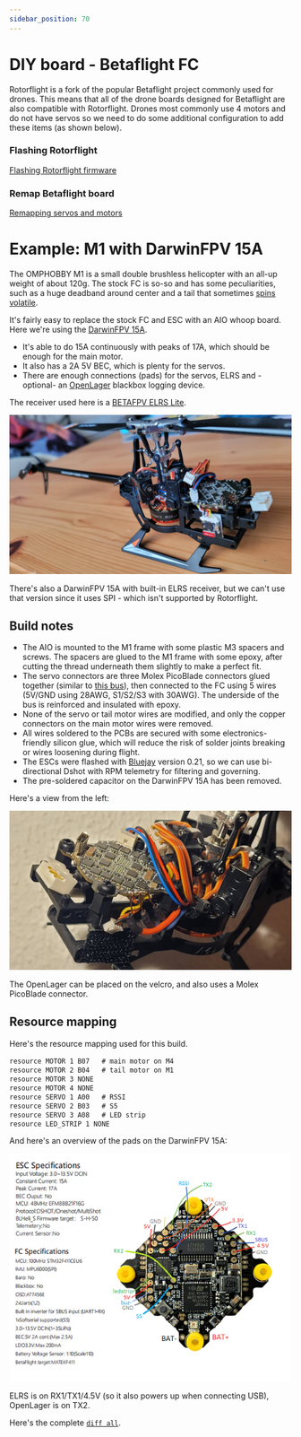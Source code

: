 ```yaml
---
sidebar_position: 70
---
```


# DIY board - Betaflight FC

Rotorflight is a fork of the popular Betaflight project commonly used for drones. This means that all of the drone boards designed for Betaflight are also compatible with Rotorflight. Drones most commonly use 4 motors and do not have servos so we need to do some additional configuration to add these items (as shown below).

### Flashing Rotorflight


[Flashing Rotorflight firmware](../setup/flashing-the-firmware.mdx)

### Remap Betaflight board

[Remapping servos and motors](../setup/remapping.mdx)

# Example: M1 with DarwinFPV 15A

The OMPHOBBY M1 is a small double brushless helicopter with an all-up weight of about 120g. The stock FC is so-so and has some peculiarities, such as a huge deadband around center and a tail that sometimes [spins volatile](https://www.youtube.com/watch?v=q4H1CzN1pPY).

It's fairly easy to replace the stock FC and ESC with an AIO whoop board. Here we're using the [DarwinFPV 15A](https://darwinfpv.com/products/darwinfpv-15a-1-3s-f411-ultralight-whoop-aio).
- It's able to do 15A continuously with peaks of 17A, which should be enough for the main motor.
- It also has a 2A 5V BEC, which is plenty for the servos.
- There are enough connections (pads) for the servos, ELRS and -optional- an [OpenLager](../setup/openlager.md) blackbox logging device.

The receiver used here is a [BETAFPV ELRS Lite](https://betafpv.com/products/elrs-lite-receiver).

![M1](./img/m1-darwinfpv-right.jpg)

There's also a DarwinFPV 15A with built-in ELRS receiver, but we can't use that version since it uses SPI - which isn't supported by Rotorflight.

## Build notes

- The AIO is mounted to the M1 frame with some plastic M3 spacers and screws. The spacers are glued to the M1 frame with some epoxy, after cutting the thread underneath them slightly to make a perfect fit.
- The servo connectors are three Molex PicoBlade connectors glued together (similar to [this bus](../setup/led-strip-quick-start#building-the-picoblade-bus)), then connected to the FC using 5 wires (5V/GND using 28AWG, S1/S2/S3 with 30AWG). The underside of the bus is reinforced and insulated with epoxy.
- None of the servo or tail motor wires are modified, and only the copper connectors on the main motor wires were removed.
- All wires soldered to the PCBs are secured with some electronics-friendly silicon glue, which will reduce the risk of solder joints breaking or wires loosening during flight.
- The ESCs were flashed with [Bluejay](../setup/blheli_s-to-bluejay) version 0.21, so we can use bi-directional Dshot with RPM telemetry for filtering and governing.
- The pre-soldered capacitor on the DarwinFPV 15A has been removed.

Here's a view from the left:

![M1](./img/m1-darwinfpv-left.jpg)

The OpenLager can be placed on the velcro, and also uses a Molex PicoBlade connector.

## Resource mapping

Here's the resource mapping used for this build.

```
resource MOTOR 1 B07   # main motor on M4
resource MOTOR 2 B04   # tail motor on M1
resource MOTOR 3 NONE
resource MOTOR 4 NONE
resource SERVO 1 A00   # RSSI
resource SERVO 2 B03   # S5
resource SERVO 3 A08   # LED strip
resource LED_STRIP 1 NONE
```

And here's an overview of the pads on the DarwinFPV 15A:

![M1](./img/m1-darwinfpv-15a-pins.png)

ELRS is on RX1/TX1/4.5V (so it also powers up when connecting USB), OpenLager is on TX2.

Here's the complete [`diff all`](./img/m1-diff-all.txt).
